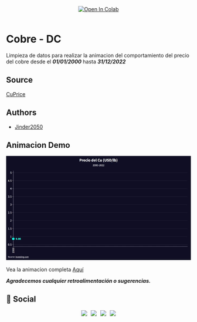 
<div class="estilo" align="center" style="display:block;">
<a href="https://colab.research.google.com/drive/1Fo4036-KGIJ9459DVjAdY4jPJNy2Qt05?usp=sharing" target="_parent"><img src="https://colab.research.google.com/assets/colab-badge.svg" alt="Open In Colab"/></a>
</div>
<br>

# Cobre - DC

Limpieza de datos para realizar la animacion del comportamiento del precio del cobre desde el ***01/01/2000*** hasta ***31/12/2022***

## Source

[CuPrice](https://es.investing.com/commodities/copper)

## Authors

- [Jinder2050](https://www.github.com/Jinder2050)

## Animacion Demo 

![animation](assets/animation.gif)

Vea la animacion completa [Aquí](https://www.linkedin.com/posts/yiender-condori-galdos-6a536020b_python-datavisualization-cobre-activity-7020208124884045824-vJbM?utm_source=share&utm_medium=member_desktop)


***Agradecemos cualquier retroalimentación o sugerencias.***

## 🔗 Social
<div class="estilo" align="center" style="display:block;">
        <a href="https://github.com/Jinder2050" target="_blank" style="padding: 0.2rem;"><img src="https://img.shields.io/badge/GitHub-%2312100E.svg?&style=for-the-badge&logo=Github&logoColor=white"/></a>
        <a href="https://www.facebook.com/JiNnDeRC" target="_blank" style="padding: 0.2rem;"><img src="https://img.shields.io/badge/facebook-%233B5998.svg?&style=for-the-badge&logo=facebook&logoColor=white"/></a>
        <a href="https://www.instagram.com/jinnder07/" target="_blank" style="padding: 0.2rem;"><img src="https://img.shields.io/badge/instagram-%23dc2743.svg?&style=for-the-badge&logo=instagram&logoColor=white"/></a>
        <a href="https://www.linkedin.com/in/yiender-condori-galdos-6a536020b/" target="_blank" style="padding: 0.2rem;"><img src="https://img.shields.io/badge/linkedin-%230077B5.svg?&style=for-the-badge&logo=linkedin&logoColor=white"/></a>
</div>
<br>

